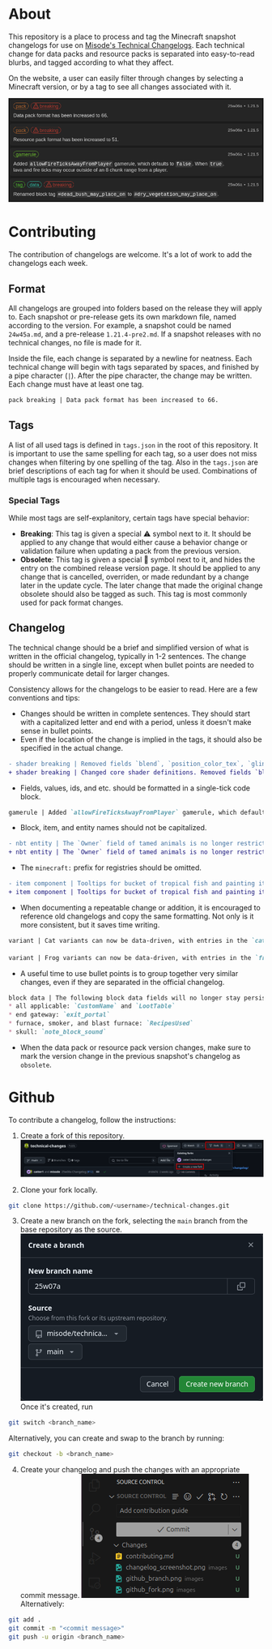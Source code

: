 # About

This repository is a place to process and tag the Minecraft snapshot changelogs for use on [Misode's Technical Changelogs](https://misode.github.io/changelog/). Each technical change for data packs and resource packs is separated into easy-to-read blurbs, and tagged according to what they affect.

On the website, a user can easily filter through changes by selecting a Minecraft version, or by a tag to see all changes associated with it.

![Screenshot of the Technical Changelog section on Misode's generator website](images/changelog_screenshot.png)

# Contributing

The contribution of changelogs are welcome. It's a lot of work to add the changelogs each week.

## Format
All changelogs are grouped into folders based on the release they will apply to. Each snapshot or pre-release gets its own markdown file, named according to the version. For example, a snapshot could be named `24w45a.md`, and a pre-release `1.21.4-pre2.md`. If a snapshot releases with no technical changes, no file is made for it.

Inside the file, each change is separated by a newline for neatness. Each technical change will begin with tags separated by spaces, and finished by a pipe character (`|`). After the pipe character, the change may be written. Each change must have at least one tag.

```md
pack breaking | Data pack format has been increased to 66.
```

## Tags

A list of all used tags is defined in `tags.json` in the root of this repository. It is important to use the same spelling for each tag, so a user does not miss changes when filtering by one spelling of the tag. Also in the `tags.json` are brief descriptions of each tag for when it should be used. Combinations of multiple tags is encouraged when necessary.

### Special Tags

While most tags are self-explanitory, certain tags have special behavior:

- **Breaking**: This tag is given a special ⚠ symbol next to it. It should be applied to any change that would either cause a behavior change or validation failure when updating a pack from the previous version.
- **Obsolete**: This tag is given a special 🚫 symbol next to it, and hides the entry on the combined release version page. It should be applied to any change that is cancelled, overriden, or made redundant by a change later in the update cycle. The later change that made the original change obsolete should also be tagged as such. This tag is most commonly used for pack format changes.

## Changelog

The technical change should be a brief and simplified version of what is written in the official changelog, typically in 1-2 sentences. The change should be written in a single line, except when bullet points are needed to properly communicate detail for larger changes.

Consistency allows for the changelogs to be easier to read. Here are a few conventions and tips:
- Changes should be written in complete sentences. They should start with a capitalized letter and end with a period, unless it doesn't make sense in bullet points.
- Even if the location of the change is implied in the tags, it should also be specified in the actual change.
```diff
- shader breaking | Removed fields `blend`, `position_color_tex`, `glint_direct`, and `armor_glint`.
+ shader breaking | Changed core shader definitions. Removed fields `blend`, `position_color_tex`, `glint_direct`, and `armor_glint`.
```
- Fields, values, ids, and etc. should be formatted in a single-tick code block.
```md
gamerule | Added `allowFireTicksAwayFromPlayer` gamerule, which defaults to `false`. When `true`, lava and fire ticks may occur outside of an 8 chunk range from a player.
```
- Block, item, and entity names should not be capitalized.
```diff
- nbt entity | The `Owner` field of tamed animals is no longer restricted to referencing Players.
+ nbt entity | The `Owner` field of tamed animals is no longer restricted to referencing players.
```
- The `minecraft:` prefix for registries should be omitted.
```diff
- item component | Tooltips for bucket of tropical fish and painting items are based off of new components instead of `minecraft:bucket_entity_data` and `minecraft:entity_data`.
+ item component | Tooltips for bucket of tropical fish and painting items are based off of new components instead of `bucket_entity_data` and `entity_data`.
```
- When documenting a repeatable change or addition, it is encouraged to reference old changelogs and copy the same formatting. Not only is it more consistent, but it saves time writing.
```md
variant | Cat variants can now be data-driven, with entries in the `cat_variant` folder. The file takes fields `asset_id` and `spawn_conditions`.

variant | Frog variants can now be data-driven, with entries in the `frog_variant` folder. The file takes fields `asset_id` and `spawn_conditions`.
```
- A useful time to use bullet points is to group together very similar changes, even if they are separated in the official changelog.
```md
block data | The following block data fields will no longer stay persistent when removed via `/data` or other data modification methods:
* all applicable: `CustomName` and `LootTable`
* end gateway: `exit_portal`
* furnace, smoker, and blast furnace: `RecipesUsed`
* skull: `note_block_sound`
```
- When the data pack or resource pack version changes, make sure to mark the version change in the previous snapshot's changelog as `obsolete`.

# Github

To contribute a changelog, follow the instructions:

1. Create a fork of this repository.
![Highlighting the "fork" button on the repository](images/github_fork.png)

2. Clone your fork locally.
```bash
git clone https://github.com/<username>/technical-changes.git
```

3. Create a new branch on the fork, selecting the `main` branch from the base repository as the source.
![Branch creation screen](images/github_branch.png)
Once it's created, run
```bash
git switch <branch_name>
```
Alternatively, you can create and swap to the branch by running:
```bash
git checkout -b <branch_name>
```

4. Create your changelog and push the changes with an appropriate commit message.
![Commit changes screen](images/github_commit.png)
Alternatively:
```bash
git add .
git commit -m "<commit message>"
git push -u origin <branch_name>
```